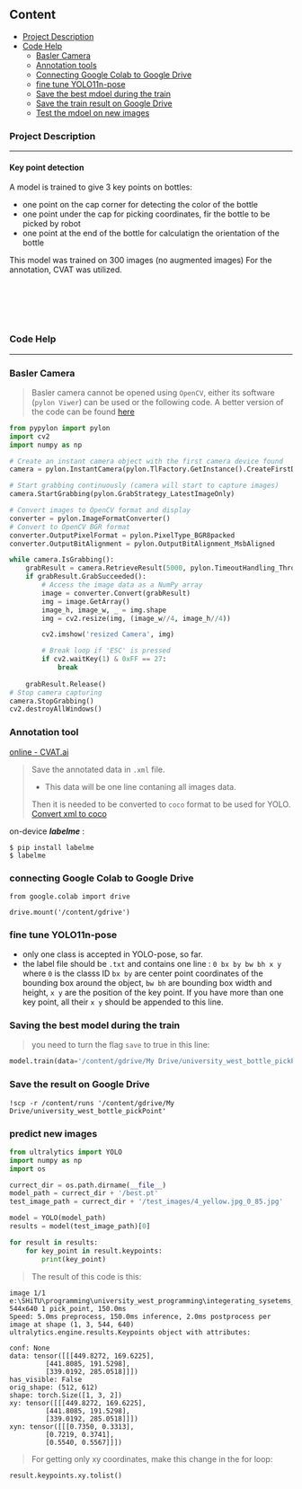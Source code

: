 ## Content
+ [Project Description](#project-description)
+ [Code Help](#help-for-the-code)
    + [Basler Camera](#basler-camera)
    + [Annotation tools](#annotation-tool)
    + [Connecting Google Colab to Google Drive](#connecting-google-colab-to-google-drive)
    + [fine tune YOLO11n-pose](#fine-tune-yolo11n-pose)
    + [Save the best mdoel during the train](#saving-the-best-model-during-the-train)
    + [Save the train result on Google Drive](#save-the-result-on-google-drive)
    + [Test the mdoel on new images](#predict-new-images)


### Project Description
---

#### Key point detection 
A model is trained to give 3 key points on bottles:
+ one point on the cap corner for detecting the color of the bottle
+ one point under the cap for picking coordinates, fir the bottle to be picked by robot
+ one point at the end of the bottle for calculatign the orientation of the bottle

This model was trained on 300 images (no augmented images)
For the annotation, CVAT was utilized. 

<br><br><br><br>

### Code Help
---

### Basler Camera

> Basler camera cannot be opened using `OpenCV`, either its software (`pylon Viwer`) can be used or the following code. A better version of the code can be found [here](./realtime_test/basler_cam.py)

```py
from pypylon import pylon
import cv2
import numpy as np

# Create an instant camera object with the first camera device found
camera = pylon.InstantCamera(pylon.TlFactory.GetInstance().CreateFirstDevice())

# Start grabbing continuously (camera will start to capture images)
camera.StartGrabbing(pylon.GrabStrategy_LatestImageOnly)

# Convert images to OpenCV format and display
converter = pylon.ImageFormatConverter()
# Convert to OpenCV BGR format
converter.OutputPixelFormat = pylon.PixelType_BGR8packed
converter.OutputBitAlignment = pylon.OutputBitAlignment_MsbAligned

while camera.IsGrabbing():
    grabResult = camera.RetrieveResult(5000, pylon.TimeoutHandling_ThrowException)
    if grabResult.GrabSucceeded():
        # Access the image data as a NumPy array
        image = converter.Convert(grabResult)
        img = image.GetArray()
        image_h, image_w, _ = img.shape
        img = cv2.resize(img, (image_w//4, image_h//4))

        cv2.imshow('resized Camera', img)

        # Break loop if 'ESC' is pressed
        if cv2.waitKey(1) & 0xFF == 27:
            break
    
    grabResult.Release()
# Stop camera capturing
camera.StopGrabbing()
cv2.destroyAllWindows()

```

### Annotation tool

[online - CVAT.ai](https://www.cvat.ai/)

> Save the annotated data in `.xml` file.
> + This data will be one line contaning all images data. 
>
> Then it is needed to be converted to `coco` format to be used for YOLO.
> [Convert xml to coco](/keypoint_detection/bottle_neck_keypoint/annotations/cvat_to_coco.py)
 
on-device ***labelme*** : 
```shell
$ pip install labelme
$ labelme
```

### connecting Google Colab to Google Drive

```shell
from google.colab import drive

drive.mount('/content/gdrive')
```

### fine tune YOLO11n-pose

- only one class is accepted in YOLO-pose, so far.
- the label file should be `.txt` and contains one line : `0 bx by bw bh x y` where `0` is the classs ID `bx by` are center point coordinates of the bounding box around the object, `bw bh` are bounding box width and height, `x y` are the position of the key point. If you have more than one key point, all their `x y` should be appended to this line.

### Saving the best model during the train

> you need to turn the flag `save` to true in this line:

```py
model.train(data='/content/gdrive/My Drive/university_west_bottle_pickPoint/config.yaml', epochs=100, imgsz=(640, 480), save=True)

```

### Save the result on Google Drive

```shell
!scp -r /content/runs '/content/gdrive/My Drive/university_west_bottle_pickPoint'

```

### predict new images

```py
from ultralytics import YOLO
import numpy as np
import os

currect_dir = os.path.dirname(__file__)
model_path = currect_dir + '/best.pt'
test_image_path = currect_dir + '/test_images/4_yellow.jpg_0_85.jpg'

model = YOLO(model_path)
results = model(test_image_path)[0]

for result in results:
    for key_point in result.keypoints:
        print(key_point)
```

> The result of this code is this:
```shell
image 1/1 e:\SHiTU\programming\university_west_programming\integerating_sysetems_Vision\keypoint_detection\yolo\test_images\4_yellow.jpg_0_85.jpg: 544x640 1 pick_point, 150.0ms
Speed: 5.0ms preprocess, 150.0ms inference, 2.0ms postprocess per image at shape (1, 3, 544, 640)
ultralytics.engine.results.Keypoints object with attributes:      

conf: None
data: tensor([[[449.8272, 169.6225],
         [441.8085, 191.5298],
         [339.0192, 285.0518]]])
has_visible: False
orig_shape: (512, 612)
shape: torch.Size([1, 3, 2])
xy: tensor([[[449.8272, 169.6225],
         [441.8085, 191.5298],
         [339.0192, 285.0518]]])
xyn: tensor([[[0.7350, 0.3313],
         [0.7219, 0.3741],
         [0.5540, 0.5567]]])
```

> For getting only xy coordinates, make this change in the for loop:

```py
result.keypoints.xy.tolist()
```